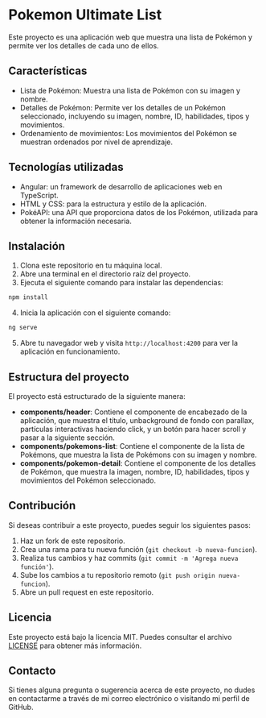 # Pokemon Ultimate List

Este proyecto es una aplicación web que muestra una lista de Pokémon y permite ver los detalles de cada uno de ellos.

## Características

- Lista de Pokémon: Muestra una lista de Pokémon con su imagen y nombre.
- Detalles de Pokémon: Permite ver los detalles de un Pokémon seleccionado, incluyendo su imagen, nombre, ID, habilidades, tipos y movimientos.
- Ordenamiento de movimientos: Los movimientos del Pokémon se muestran ordenados por nivel de aprendizaje.

## Tecnologías utilizadas

- Angular: un framework de desarrollo de aplicaciones web en TypeScript.
- HTML y CSS: para la estructura y estilo de la aplicación.
- PokéAPI: una API que proporciona datos de los Pokémon, utilizada para obtener la información necesaria.

## Instalación

1. Clona este repositorio en tu máquina local.
2. Abre una terminal en el directorio raíz del proyecto.
3. Ejecuta el siguiente comando para instalar las dependencias:

```bash
npm install
```

4. Inicia la aplicación con el siguiente comando:

```bash
ng serve
```

5. Abre tu navegador web y visita `http://localhost:4200` para ver la aplicación en funcionamiento.

## Estructura del proyecto

El proyecto está estructurado de la siguiente manera:

- **components/header**: Contiene el componente de encabezado de la aplicación, que muestra el título, unbackground de fondo con parallax, partículas interactivas haciendo click, y un botón para hacer scroll y pasar a la siguiente sección.
- **components/pokemons-list**: Contiene el componente de la lista de Pokémons, que muestra la lista de Pokémons con su imagen y nombre.
- **components/pokemon-detail**: Contiene el componente de los detalles de Pokémon, que muestra la imagen, nombre, ID, habilidades, tipos y movimientos del Pokémon seleccionado.

## Contribución

Si deseas contribuir a este proyecto, puedes seguir los siguientes pasos:

1. Haz un fork de este repositorio.
2. Crea una rama para tu nueva función (`git checkout -b nueva-funcion`).
3. Realiza tus cambios y haz commits (`git commit -m 'Agrega nueva función'`).
4. Sube los cambios a tu repositorio remoto (`git push origin nueva-funcion`).
5. Abre un pull request en este repositorio.

## Licencia

Este proyecto está bajo la licencia MIT. Puedes consultar el archivo [LICENSE](LICENSE) para obtener más información.

## Contacto

Si tienes alguna pregunta o sugerencia acerca de este proyecto, no dudes en contactarme a través de mi correo electrónico o visitando mi perfil de GitHub.

